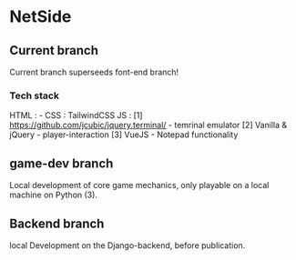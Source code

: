 # NetSide

## Current branch
Current branch superseeds font-end branch!

### Tech stack
HTML : -
CSS : TailwindCSS 
JS : [1] https://github.com/jcubic/jquery.terminal/ - temrinal emulator [2] Vanilla & jQuery - player-interaction [3] VueJS - Notepad functionality

## game-dev branch
Local development of core game mechanics, only playable on a local machine on Python (3).

## Backend branch
local Development on the Django-backend, before publication.
